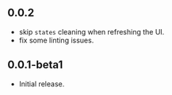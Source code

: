 ## 0.0.2

* skip `states` cleaning when refreshing the UI.
* fix some linting issues.


## 0.0.1-beta1

* Initial release.
